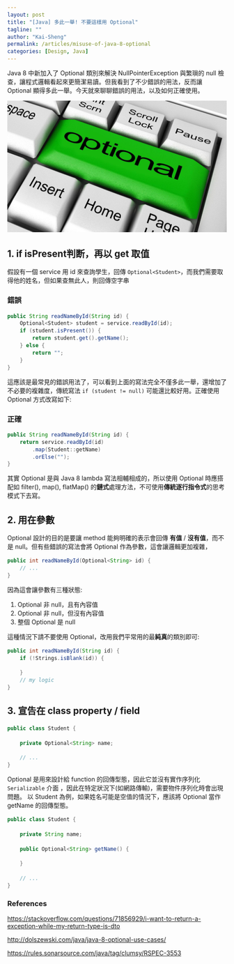 ```yaml
---
layout: post
title: "[Java] 多此一舉! 不要這樣用 Optional"
tagline: ""
author: "Kai-Sheng"
permalink: /articles/misuse-of-java-8-optional
categories: [Design, Java]
--- 
```


Java 8 中新加入了 Optional 類別來解決 NullPointerException 與繁瑣的 null 檢查，讓程式邏輯看起來更簡潔易讀。但我看到了不少錯誤的用法，反而讓 Optional 顯得多此一舉。今天就來聊聊錯誤的用法，以及如何正確使用。

![java8-optional](/assets/image/optional.png?size=large)
 
## 1. **if isPresent判断，再以 get 取值**
假設有一個 service 用 id 來查詢學生，回傳 `Optional<Student>`，而我們需要取得他的姓名，但如果查無此人，則回傳空字串
### 錯誤
```java
public String readNameById(String id) {
    Optional<Student> student = service.readById(id);
    if (student.isPresent()) {
        return student.get().getName();
    } else {
        return "";
    }
}
```

這應該是最常見的錯誤用法了，可以看到上面的寫法完全不僅多此一舉，還增加了不必要的複雜度，傳統寫法 `if (student != null)` 可能還比較好用。正確使用 Optional 方式改寫如下:

### 正確
```java
public String readNameById(String id) {
    return service.readById(id)
        .map(Student::getName)
        .orElse("");
}
```
其實 Optional 是與 Java 8 lambda 寫法相輔相成的，所以使用 Optional 時應搭配如 filter(), map(), flatMap() 的**鏈式**處理方法，不可使用**傳統逐行指令式**的思考模式下去寫。

## 2. 用在參數

Optional 設計的目的是要讓 method 能夠明確的表示會回傳 **有值** / **沒有值**，而不是 null。但有些錯誤的寫法會將 Optional 作為參數，這會讓邏輯更加複雜，


```java
public int readNameById(Optional<String> id) {
    // ...
}
```

因為這會讓參數有三種狀態:
1. Optional 非 null，且有內容值
2. Optional 非 null，但沒有內容值
3. 整個 Optional 是 null

這種情況下請不要使用 Optional，改用我們平常用的最**純真**的類別即可:

```java
public int readNameById(String id) {
    if (!Strings.isBlank(id)) {

    }
    // my logic
}
```

## 3. 宣告在 class property / field 

```java
public class Student {

    private Optional<String> name;

    // ...
}
```

Optional 是用來設計給 function 的回傳型態，因此它並沒有實作序列化 `Serializable` 介面 ，因此在特定狀況下(如網路傳輸)，需要物件序列化時會出現問題。
以 Student 為例，如果姓名可能是空值的情況下，應該將 Optional 當作 getName 的回傳型態。

```java
public class Student {

    private String name;

    public Optional<String> getName() {

    }

    // ...
}
```

### **References**

https://stackoverflow.com/questions/71856929/i-want-to-return-a-exception-while-my-return-type-is-dto

http://dolszewski.com/java/java-8-optional-use-cases/

https://rules.sonarsource.com/java/tag/clumsy/RSPEC-3553